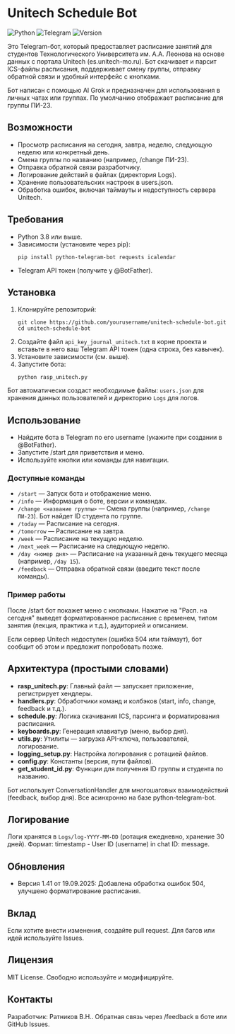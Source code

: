 # Unitech Schedule Bot

![Python](https://img.shields.io/badge/Python-3.8%2B-blue)
![Telegram](https://img.shields.io/badge/Telegram-Bot-brightgreen)
![Version](https://img.shields.io/badge/Version-1.41-orange)

Это Telegram-бот, который предоставляет расписание занятий для студентов Технологического Университета им. А.А. Леонова на основе данных с портала Unitech (es.unitech-mo.ru). Бот скачивает и парсит ICS-файлы расписания, поддерживает смену группы, отправку обратной связи и удобный интерфейс с кнопками.

Бот написан с помощью AI Grok и предназначен для использования в личных чатах или группах. По умолчанию отображает расписание для группы ПИ-23.

## Возможности
- Просмотр расписания на сегодня, завтра, неделю, следующую неделю или конкретный день.
- Смена группы по названию (например, /change ПИ-23).
- Отправка обратной связи разработчику.
- Логирование действий в файлах (директория Logs).
- Хранение пользовательских настроек в users.json.
- Обработка ошибок, включая таймауты и недоступность сервера Unitech.

## Требования
- Python 3.8 или выше.
- Зависимости (установите через pip):
  ```
  pip install python-telegram-bot requests icalendar
  ```
- Telegram API токен (получите у @BotFather).

## Установка
1. Клонируйте репозиторий:
   ```
   git clone https://github.com/yourusername/unitech-schedule-bot.git
   cd unitech-schedule-bot
   ```
2. Создайте файл `api_key_journal_unitech.txt` в корне проекта и вставьте в него ваш Telegram API токен (одна строка, без кавычек).
3. Установите зависимости (см. выше).
4. Запустите бота:
   ```
   python rasp_unitech.py
   ```

Бот автоматически создаст необходимые файлы: `users.json` для хранения данных пользователей и директорию `Logs` для логов.

## Использование
- Найдите бота в Telegram по его username (укажите при создании в @BotFather).
- Запустите /start для приветствия и меню.
- Используйте кнопки или команды для навигации.

### Доступные команды
- `/start` — Запуск бота и отображение меню.
- `/info` — Информация о боте, версии и командах.
- `/change <название группы>` — Смена группы (например, `/change ПИ-23`). Бот найдет ID студента по группе.
- `/today` — Расписание на сегодня.
- `/tomorrow` — Расписание на завтра.
- `/week` — Расписание на текущую неделю.
- `/next_week` — Расписание на следующую неделю.
- `/day <номер дня>` — Расписание на указанный день текущего месяца (например, `/day 15`).
- `/feedback` — Отправка обратной связи (введите текст после команды).

### Пример работы
После /start бот покажет меню с кнопками. Нажатие на "Расп. на сегодня" выведет форматированное расписание с временем, типом занятия (лекция, практика и т.д.), аудиторией и описанием.

Если сервер Unitech недоступен (ошибка 504 или таймаут), бот сообщит об этом и предложит попробовать позже.

## Архитектура (простыми словами)
- **rasp_unitech.py**: Главный файл — запускает приложение, регистрирует хендлеры.
- **handlers.py**: Обработчики команд и колбэков (start, info, change, feedback и т.д.).
- **schedule.py**: Логика скачивания ICS, парсинга и форматирования расписания.
- **keyboards.py**: Генерация клавиатур (меню, выбор дня).
- **utils.py**: Утилиты — загрузка API-ключа, пользователей, логирование.
- **logging_setup.py**: Настройка логирования с ротацией файлов.
- **config.py**: Константы (версия, пути файлов).
- **get_student_id.py**: Функции для получения ID группы и студента по названию.

Бот использует ConversationHandler для многошаговых взаимодействий (feedback, выбор дня). Все асинхронно на базе python-telegram-bot.

## Логирование
Логи хранятся в `Logs/log-YYYY-MM-DD` (ротация ежедневно, хранение 30 дней). Формат: timestamp - User ID (username) in chat ID: message.

## Обновления
- Версия 1.41 от 19.09.2025: Добавлена обработка ошибок 504, улучшено форматирование расписания.

## Вклад
Если хотите внести изменения, создайте pull request. Для багов или идей используйте Issues.

## Лицензия
MIT License. Свободно используйте и модифицируйте.

## Контакты
Разработчик: Ратников В.Н.. Обратная связь через /feedback в боте или GitHub Issues.
